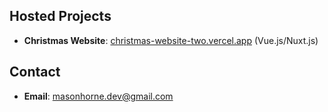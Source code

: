 ## Hosted Projects 
- **Christmas Website**: [christmas-website-two.vercel.app](https://christmas-website-two.vercel.app/) (Vue.js/Nuxt.js) 

## Contact 
- **Email**: [masonhorne.dev@gmail.com](mailto:masonhorne.dev@gmail.com)
